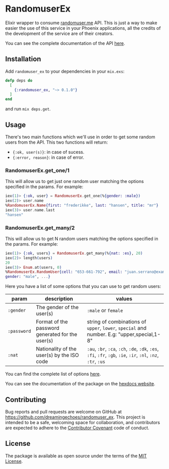 # RandomuserEx

Elixir wrapper to consume [randomuser.me](https://randomuser.me) API. This is just a way to make easier the use of this service in your Phoenix applications, all the credits of the development of the service are of their creators.

You can see the complete documentation of the API [here](https://randomuser.me/documentation).

## Installation

Add ``randomuser_ex`` to your dependencies in your ``mix.exs``:

```elixir
defp deps do
  [
    {:randomuser_ex, "~> 0.1.0"}
  ]
end
```

and run `mix deps.get`.

## Usage

There's two main functions which we'll use in order to get some random users from the API. This two functions will return:

* `{:ok, user(s)}`: in case of sucess.
* `{:error, reason}`: in case of error.

### RandomuserEx.get_one/1

This will allow us to get just one random user matching the options specified in the params. For example:

```elixir
iex(1)> {:ok, user} = RandomuserEx.get_one(%{gender: :male})
iex(2)> user.name
%RandomuserEx.Name{first: "frederikke", last: "hansen", title: "mr"}
iex(3)> user.name.last
"hansen"
```

### RandomuserEx.get_many/2

This will allow us to get N random users matching the options specified in the params. For example:

```elixir
iex(1)> {:ok, users} = RandomuserEx.get_many(%{nat: :es}, 20)
iex(2)> length(users)
20
iex(3)> Enum.at(users, 0)
%RandomuserEx.RandomUser{cell: "653-661-792", email: "juan.serrano@example.com",
gender: "male", ...}
```

Here you have a list of some options that you can use to get random users:

| param | description | values |
|---|---|---|
| `:gender` | The gender of the user(s)  | `:male` or `female` |
| `:password` | Format of the password generated for the user(s) | string of combinations of `upper`, `lower`, `special` and number. E.g: "upper,special,1-8" |
| `:nat` | Nationality of the user(s) by the ISO code | `:au`, `:br`, `:ca`, `:ch`, `:de`, `:dk`, `:es`, `:fi`, `:fr`, `:gb`, `:ie`, `:ir`, `:nl`, `:nz`, `:tr`, `:us` |

You can find the complete list of options [here](https://randomuser.me/documentation).

You can see the documentation of the package on the [hexdocs website](http://hexdocs.pm/randomuser_ex/0.1.0/).

## Contributing

Bug reports and pull requests are welcome on GitHub at https://github.com/dreamingechoes/randomuser_ex. This project is intended to be a safe, welcoming space for collaboration, and contributors are expected to adhere to the [Contributor Covenant](https://contributor-covenant.org) code of conduct.

## License

The package is available as open source under the terms of the [MIT License](http://opensource.org/licenses/MIT).

